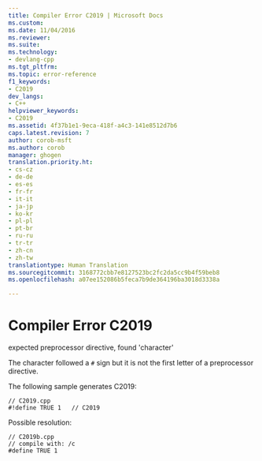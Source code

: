 ```yaml
---
title: Compiler Error C2019 | Microsoft Docs
ms.custom: 
ms.date: 11/04/2016
ms.reviewer: 
ms.suite: 
ms.technology:
- devlang-cpp
ms.tgt_pltfrm: 
ms.topic: error-reference
f1_keywords:
- C2019
dev_langs:
- C++
helpviewer_keywords:
- C2019
ms.assetid: 4f37b1e1-9eca-418f-a4c3-141e8512d7b6
caps.latest.revision: 7
author: corob-msft
ms.author: corob
manager: ghogen
translation.priority.ht:
- cs-cz
- de-de
- es-es
- fr-fr
- it-it
- ja-jp
- ko-kr
- pl-pl
- pt-br
- ru-ru
- tr-tr
- zh-cn
- zh-tw
translationtype: Human Translation
ms.sourcegitcommit: 3168772cbb7e8127523bc2fc2da5cc9b4f59beb8
ms.openlocfilehash: a07ee152086b5feca7b9de364196ba3018d3338a

---
```

# Compiler Error C2019
expected preprocessor directive, found 'character'  
  
 The character followed a `#` sign but it is not the first letter of a preprocessor directive.  
  
 The following sample generates C2019:  
  
```  
// C2019.cpp  
#!define TRUE 1   // C2019  
```  
  
 Possible resolution:  
  
```  
// C2019b.cpp  
// compile with: /c  
#define TRUE 1  
```


<!--HONumber=Jan17_HO2-->


